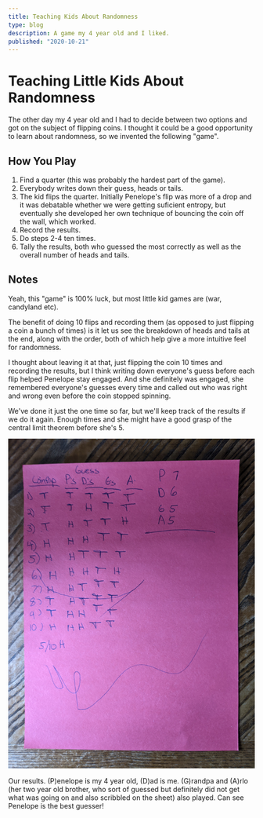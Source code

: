 ```yaml
---
title: Teaching Kids About Randomness
type: blog
description: A game my 4 year old and I liked.
published: "2020-10-21"
---
```


# Teaching Little Kids About Randomness
The other day my 4 year old and I had to decide between two options and got on
the subject of flipping coins. I thought it could be a good opportunity to
learn about randomness, so we invented the following "game".

## How You Play
1. Find a quarter (this was probably the hardest part of the game).
2. Everybody writes down their guess, heads or tails.
3. The kid flips the quarter. Initially Penelope's flip was more of a drop and it was debatable whether we were getting suficient entropy, but eventually she developed her own technique of bouncing the coin off the wall, which worked.
4. Record the results.
5. Do steps 2-4 ten times.
6. Tally the results, both who guessed the most correctly as well as the overall number of heads and tails.

## Notes
Yeah, this "game" is 100% luck, but most little kid games are (war, candyland
etc). 

The benefit of doing 10 flips and recording them (as opposed to just flipping
a coin a bunch of times) is it let us see the breakdown of heads and tails at
the end, along with the order, both of which help give a more intuitive feel
for randomness.

I thought about leaving it at that, just flipping the coin 10 times and
recording the results, but I think writing down everyone's guess before each
flip helped Penelope stay engaged. And she definitely was engaged, she
remembered everyone's guesses every time and called out who was right and wrong
even before the coin stopped spinning.

We've done it just the one time so far, but we'll keep track of the results if
we do it again. Enough times and she might have a good grasp of the central
limit theorem before she's 5. 

![Coinflip Results](images/coinflip.jpg)

Our results. (P)enelope is my 4 year old, (D)ad is me. (G)randpa and (A)rlo
(her two year old brother, who sort of guessed but definitely did not get what
was going on and also scribbled on the sheet) also played. Can see Penelope is
the best guesser!
